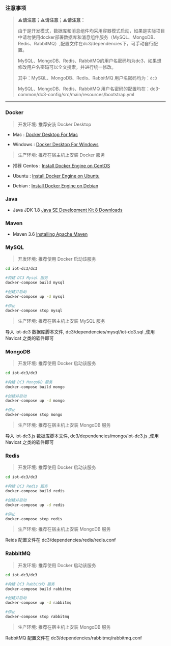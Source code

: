### 注意事项

> **⚠️请注意；⚠️请注意；⚠️请注意：**
>
> 由于是开发模式，数据库和消息组件均采用容器模式启动，如果是实际项目中请勿使用docker部署数据库和消息组件服务（MySQL、MongoDB、Redis、RabbitMQ）,配置文件在dc3/dependencies下，可手动自行配置。
>
> MySQL、MongoDB、Redis、RabbitMQ的用户名密码均为dc3，如果想修改用户名密码可以全文搜索，并进行统一修改。
>
>
> 其中：MySQL、MongoDB、Redis、RabbitMQ 用户名密码均为：`dc3`
>
> MySQL、MongoDB、Redis、RabbitMQ 用户名密码的配置均在：dc3-common/dc3-config/src/main/resources/bootstrap.yml


---

### Docker

> 开发环境: 推荐安装 Docker Desktop

- Mac : [Docker Desktop For Mac](https://download.docker.com/mac/edge/Docker.dmg)

- Windows : [Docker Desktop For Windows](https://download.docker.com/win/edge/Docker%20Desktop%20Installer.exe)

> 生产环境: 推荐在宿主机上安装 Docker 服务

- 推荐 Centos : [Install Docker Engine on CentOS](https://docs.docker.com/engine/install/centos/)

- Ubuntu : [Install Docker Engine on Ubuntu](https://docs.docker.com/engine/install/ubuntu/)

- Debian : [Install Docker Engine on Debian](https://docs.docker.com/engine/install/debian/)


### Java

- Java JDK 1.8 [Java SE Development Kit 8 Downloads](https://www.oracle.com/java/technologies/javase/javase-jdk8-downloads.html)


### Maven

- Maven 3.6 [Installing Apache Maven](http://maven.apache.org/install.html)


### MySQL

> 开发环境: 推荐使用 Docker 启动该服务

```bash
cd iot-dc3/dc3

#构建 DC3 Mysql 服务
docker-compose build mysql

#创建并启动
docker-compose up -d mysql

#停止
docker-compose stop mysql
```

> 生产环境: 推荐在宿主机上安装 MySQL 服务

导入 iot-dc3 数据库脚本文件, dc3/dependencies/mysql/iot-dc3.sql ,使用 Navicat 之类的软件即可



### MongoDB

> 开发环境: 推荐使用 Docker 启动该服务

```bash
cd iot-dc3/dc3

#构建 DC3 MongoDB 服务
docker-compose build mongo

#创建并启动
docker-compose up -d mongo

#停止
docker-compose stop mongo
```

> 生产环境: 推荐在宿主机上安装 MongoDB 服务

导入 iot-dc3.js 数据库脚本文件, dc3/dependencies/mongo/iot-dc3.js ,使用 Navicat 之类的软件即可



### Redis

> 开发环境: 推荐使用 Docker 启动该服务

```bash
cd iot-dc3/dc3

#构建 DC3 Redis 服务
docker-compose build redis

#创建并启动
docker-compose up -d redis

#停止
docker-compose stop redis
```

> 生产环境: 推荐在宿主机上安装 MongoDB 服务

Reids 配置文件在 dc3/dependencies/redis/redis.conf



### RabbitMQ

> 开发环境: 推荐使用 Docker 启动该服务

```bash
cd iot-dc3/dc3

#构建 DC3 RabbitMQ 服务
docker-compose build rabbitmq

#创建并启动
docker-compose up -d rabbitmq

#停止
docker-compose stop rabbitmq
```

> 生产环境: 推荐在宿主机上安装 MongoDB 服务

RabbitMQ 配置文件在 dc3/dependencies/rabbitmq/rabbitmq.conf